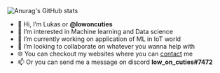 ![Anurag's GitHub stats](https://github-readme-stats.vercel.app/api?username=lowoncuties&theme=radical&hide=prs,contribs&show_icons=true&count_private=true&include_all_commits=true) <br>




- 👋 Hi, I’m Lukas or <b>@lowoncuties</b>
- 👀 I’m interested in Machine learning and Data science
- 🌱 I’m currently working on application of ML in IoT world
- 💞️ I’m looking to collaborate on whatever you wanna help with
- 🌐 You can checkout my websites where you can [contact](https://lowoncuties.github.io/) me
- 📫 Or you can send me a message on discord <b> low_on_cuties#7472 </b>
<br>

<!---
FL3KS4/FL3KS4 is a ✨ special ✨ repository because its `README.md` (this file) appears on your GitHub profile.
You can click the Preview link to take a look at your changes.
--->
